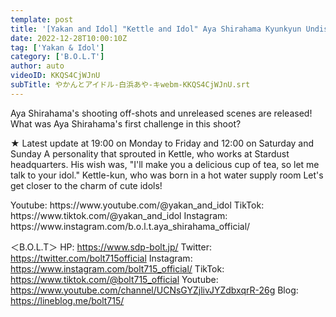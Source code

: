 ```yaml
---
template: post
title: '[Yakan and Idol] "Kettle and Idol" Aya Shirahama Kyunkyun Undisclosed Talk'
date: 2022-12-28T10:00:10Z
tag: ['Yakan & Idol']
category: ['B.O.L.T']
author: auto 
videoID: KKQS4CjWJnU
subTitle: やかんとアイドル-白浜あや-キwebm-KKQS4CjWJnU.srt
---
```

Aya Shirahama's shooting off-shots and unreleased scenes are released!
What was Aya Shirahama's first challenge in this shoot?

★ Latest update at 19:00 on Monday to Friday and 12:00 on Saturday and Sunday
A personality that sprouted in Kettle, who works at Stardust headquarters.
His wish was, "I'll make you a delicious cup of tea, so let me talk to your idol."
Kettle-kun, who was born in a hot water supply room
Let's get closer to the charm of cute idols!

<Kettle and Idol>
Youtube: https://www.youtube.com/@yakan_and_idol
TikTok: https://www.tiktok.com/@yakan_and_idol

<Aya Shirahama>
Instagram: https://www.instagram.com/b.o.l.t.aya_shirahama_official/

＜B.O.L.T＞
HP: https://www.sdp-bolt.jp/
Twitter: https://twitter.com/bolt715official
Instagram: https://www.instagram.com/bolt715_official/
TikTok: https://www.tiktok.com/@bolt715_official
Youtube: https://www.youtube.com/channel/UCNsGYZjlivJYZdbxqrR-26g
Blog: https://lineblog.me/bolt715/
